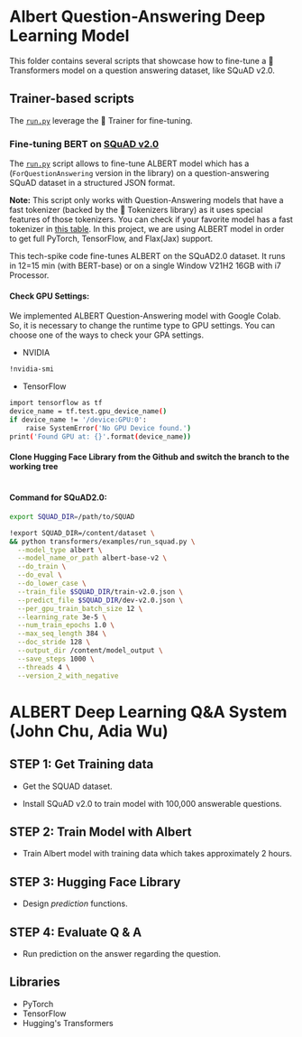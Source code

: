 <!---
Albert Question-Answering Deep Learning Model (John Chu, Adia Wu)
-->

# Albert Question-Answering Deep Learning Model

This folder contains several scripts that showcase how to fine-tune a 🤗 Transformers model on a question answering dataset,
like SQuAD v2.0.

## Trainer-based scripts

The [`run.py`](https://github.com/JuheonChu/Natural-Language-Processing/tree/main/projects/albert%20Q%26A) leverage the 🤗 Trainer for fine-tuning.

### Fine-tuning BERT on [SQuAD v2.0](https://rajpurkar.github.io/SQuAD-explorer/)

The [`run.py`]( https://github.com/JuheonChu/Natural-Language-Processing/tree/main/projects/albert%20Q%26A) script
allows to fine-tune ALBERT model which has a (`ForQuestionAnswering` version in the library) on a question-answering SQuAD dataset in a structured JSON format. 

**Note:** This script only works with Question-Answering models that have a fast tokenizer (backed by the 🤗 Tokenizers library) as it
uses special features of those tokenizers. You can check if your favorite model has a fast tokenizer in
[this table](https://huggingface.co/transformers/index.html#supported-frameworks). In this project, we are using ALBERT model in order to get full PyTorch, TensorFlow, and Flax(Jax) support.

This tech-spike code fine-tunes ALBERT on the SQuAD2.0 dataset. It runs in 12=15 min (with BERT-base) or on a single Window V21H2 16GB with i7 Processor. 

#### Check GPU Settings:

We implemented ALBERT Question-Answering model with Google Colab. So, it is necessary to change the runtime type to GPU settings.
You can choose one of the ways to check your GPA settings.

  - NVIDIA
  ```bash
  !nvidia-smi
  ```
  
  - TensorFlow
  ```bash
  import tensorflow as tf
  device_name = tf.test.gpu_device_name()
  if device_name != '/device:GPU:0':
      raise SystemError('No GPU Device found.')
  print('Found GPU at: {}'.format(device_name))
  ```

#### Clone Hugging Face Library from the Github and switch the branch to the working tree

```bash
```


#### Command for SQuAD2.0:

```bash
export SQUAD_DIR=/path/to/SQUAD

!export SQUAD_DIR=/content/dataset \
&& python transformers/examples/run_squad.py \
  --model_type albert \
  --model_name_or_path albert-base-v2 \
  --do_train \
  --do_eval \
  --do_lower_case \
  --train_file $SQUAD_DIR/train-v2.0.json \
  --predict_file $SQUAD_DIR/dev-v2.0.json \
  --per_gpu_train_batch_size 12 \
  --learning_rate 3e-5 \
  --num_train_epochs 1.0 \
  --max_seq_length 384 \
  --doc_stride 128 \
  --output_dir /content/model_output \
  --save_steps 1000 \
  --threads 4 \
  --version_2_with_negative 
```















# ALBERT Deep Learning Q&A System (John Chu, Adia Wu)

## STEP 1: Get Training data
- Get the SQUAD dataset.
* Install SQuAD v2.0 to train model with 100,000 answerable questions.

## STEP 2: Train Model with Albert
- Train Albert model with training data which takes approximately 2 hours.

## STEP 3: Hugging Face Library
- Design *prediction* functions.

## STEP 4: Evaluate Q & A
  - Run prediction on the answer regarding the question.

## Libraries
  - PyTorch
  - TensorFlow
  - Hugging's Transformers
